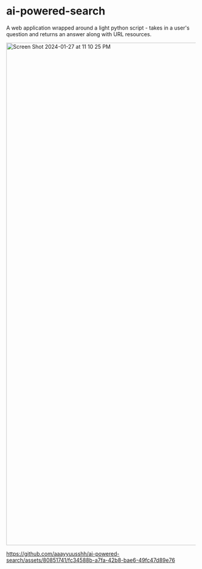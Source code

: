 # ai-powered-search

A web application wrapped around a light python script - takes in a user's question and returns an answer along with URL resources.

<img width="1334" alt="Screen Shot 2024-01-27 at 11 10 25 PM" src="https://github.com/aaayyuusshh/ai-powered-search/assets/80851741/6e48f71e-dcb2-414a-afec-a545a75eb592">

https://github.com/aaayyuusshh/ai-powered-search/assets/80851741/fc34588b-a7fa-42b8-bae6-49fc47d89e76
